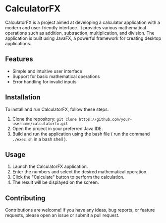 # CalculatorFX

CalculatorFX is a project aimed at developing a calculator application with a modern and user-friendly interface. It provides various mathematical operations such as addition, subtraction, multiplication, and division. The application is built using JavaFX, a powerful framework for creating desktop applications.

## Features

- Simple and intuitive user interface
- Support for basic mathematical operations
- Error handling for invalid inputs

## Installation

To install and run CalculatorFX, follow these steps:

1. Clone the repository: `git clone https://github.com/your-username/calculatorfx.git`
2. Open the project in your preferred Java IDE.
3. Build and run the application using the bash file ( run the command `./exec.sh` in a bash shell ).

## Usage

1. Launch the CalculatorFX application.
2. Enter the numbers and select the desired mathematical operation.
3. Click the "Calculate" button to perform the calculation.
4. The result will be displayed on the screen.

## Contributing

Contributions are welcome! If you have any ideas, bug reports, or feature requests, please open an issue or submit a pull request.

